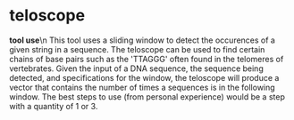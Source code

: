 # teloscope
**tool use**\n
This tool uses a sliding window to detect the occurences of a given string in a sequence. The teloscope can be used to find certain chains of base pairs such as the 'TTAGGG' often found in the telomeres of vertebrates. Given the input of a DNA sequence, the sequence being detected, and specifications for the window, the teloscope will produce a vector that contains the number of times a sequences is in the following window. The best steps to use (from personal experience) would be a step with a quantity of 1 or 3.
